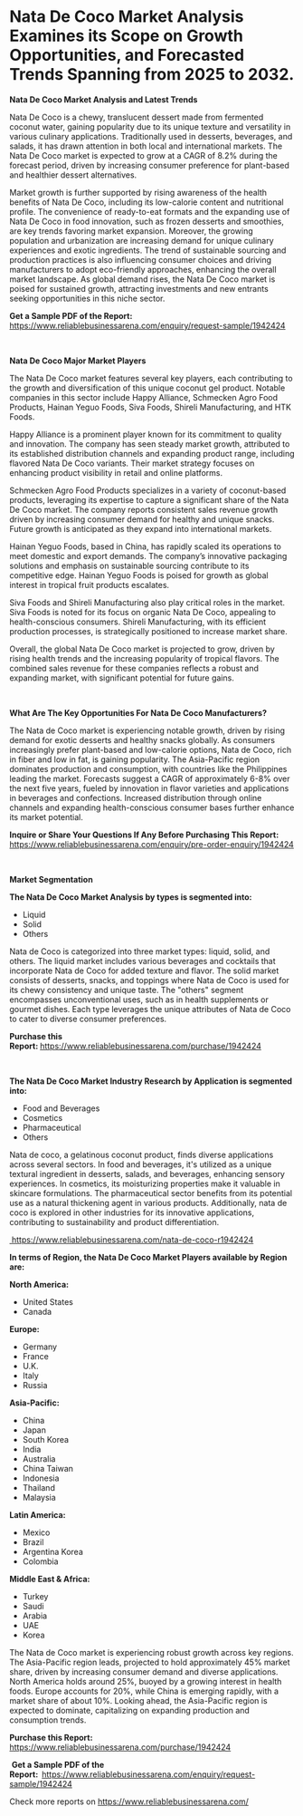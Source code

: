 <p><h1>Nata De Coco Market Analysis Examines its Scope on Growth Opportunities, and Forecasted Trends Spanning from 2025 to 2032.</h1></p><p><strong>Nata De Coco Market Analysis and Latest Trends</strong></p>
<p><p>Nata De Coco is a chewy, translucent dessert made from fermented coconut water, gaining popularity due to its unique texture and versatility in various culinary applications. Traditionally used in desserts, beverages, and salads, it has drawn attention in both local and international markets. The Nata De Coco market is expected to grow at a CAGR of 8.2% during the forecast period, driven by increasing consumer preference for plant-based and healthier dessert alternatives.</p><p>Market growth is further supported by rising awareness of the health benefits of Nata De Coco, including its low-calorie content and nutritional profile. The convenience of ready-to-eat formats and the expanding use of Nata De Coco in food innovation, such as frozen desserts and smoothies, are key trends favoring market expansion. Moreover, the growing population and urbanization are increasing demand for unique culinary experiences and exotic ingredients. The trend of sustainable sourcing and production practices is also influencing consumer choices and driving manufacturers to adopt eco-friendly approaches, enhancing the overall market landscape. As global demand rises, the Nata De Coco market is poised for sustained growth, attracting investments and new entrants seeking opportunities in this niche sector.</p></p>
<p><strong>Get a Sample PDF of the Report:&nbsp;</strong> <a href="https://www.reliablebusinessarena.com/enquiry/request-sample/1942424?utm_campaign=2225&utm_medium=2&utm_source=Github&utm_content=ia&utm_term=14022025&utm_id=nata-de-coco">https://www.reliablebusinessarena.com/enquiry/request-sample/1942424</a></p>
<p>&nbsp;</p>
<p><strong>Nata De Coco Major Market Players</strong></p>
<p><p>The Nata De Coco market features several key players, each contributing to the growth and diversification of this unique coconut gel product. Notable companies in this sector include Happy Alliance, Schmecken Agro Food Products, Hainan Yeguo Foods, Siva Foods, Shireli Manufacturing, and HTK Foods.</p><p>Happy Alliance is a prominent player known for its commitment to quality and innovation. The company has seen steady market growth, attributed to its established distribution channels and expanding product range, including flavored Nata De Coco variants. Their market strategy focuses on enhancing product visibility in retail and online platforms.</p><p>Schmecken Agro Food Products specializes in a variety of coconut-based products, leveraging its expertise to capture a significant share of the Nata De Coco market. The company reports consistent sales revenue growth driven by increasing consumer demand for healthy and unique snacks. Future growth is anticipated as they expand into international markets.</p><p>Hainan Yeguo Foods, based in China, has rapidly scaled its operations to meet domestic and export demands. The company’s innovative packaging solutions and emphasis on sustainable sourcing contribute to its competitive edge. Hainan Yeguo Foods is poised for growth as global interest in tropical fruit products escalates.</p><p>Siva Foods and Shireli Manufacturing also play critical roles in the market. Siva Foods is noted for its focus on organic Nata De Coco, appealing to health-conscious consumers. Shireli Manufacturing, with its efficient production processes, is strategically positioned to increase market share.</p><p>Overall, the global Nata De Coco market is projected to grow, driven by rising health trends and the increasing popularity of tropical flavors. The combined sales revenue for these companies reflects a robust and expanding market, with significant potential for future gains.</p></p>
<p>&nbsp;</p>
<p><strong>What Are The Key Opportunities For Nata De Coco Manufacturers?</strong></p>
<p><p>The Nata de Coco market is experiencing notable growth, driven by rising demand for exotic desserts and healthy snacks globally. As consumers increasingly prefer plant-based and low-calorie options, Nata de Coco, rich in fiber and low in fat, is gaining popularity. The Asia-Pacific region dominates production and consumption, with countries like the Philippines leading the market. Forecasts suggest a CAGR of approximately 6-8% over the next five years, fueled by innovation in flavor varieties and applications in beverages and confections. Increased distribution through online channels and expanding health-conscious consumer bases further enhance its market potential.</p></p>
<p><strong>Inquire or Share Your Questions If Any Before Purchasing This Report:</strong> <a href="https://www.reliablebusinessarena.com/enquiry/pre-order-enquiry/1942424?utm_campaign=2225&utm_medium=2&utm_source=Github&utm_content=ia&utm_term=14022025&utm_id=nata-de-coco">https://www.reliablebusinessarena.com/enquiry/pre-order-enquiry/1942424</a></p>
<p>&nbsp;</p>
<p><strong>Market Segmentation</strong></p>
<p><strong>The Nata De Coco Market Analysis by types is segmented into:</strong></p>
<p><ul><li>Liquid</li><li>Solid</li><li>Others</li></ul></p>
<p><p>Nata de Coco is categorized into three market types: liquid, solid, and others. The liquid market includes various beverages and cocktails that incorporate Nata de Coco for added texture and flavor. The solid market consists of desserts, snacks, and toppings where Nata de Coco is used for its chewy consistency and unique taste. The "others" segment encompasses unconventional uses, such as in health supplements or gourmet dishes. Each type leverages the unique attributes of Nata de Coco to cater to diverse consumer preferences.</p></p>
<p><strong>Purchase this Report:&nbsp;</strong><a href="https://www.reliablebusinessarena.com/purchase/1942424?utm_campaign=2225&utm_medium=2&utm_source=Github&utm_content=ia&utm_term=14022025&utm_id=nata-de-coco">https://www.reliablebusinessarena.com/purchase/1942424</a></p>
<p>&nbsp;</p>
<p><strong>The Nata De Coco Market Industry Research by Application is segmented into:</strong></p>
<p><ul><li>Food and Beverages</li><li>Cosmetics</li><li>Pharmaceutical</li><li>Others</li></ul></p>
<p><p>Nata de coco, a gelatinous coconut product, finds diverse applications across several sectors. In food and beverages, it's utilized as a unique textural ingredient in desserts, salads, and beverages, enhancing sensory experiences. In cosmetics, its moisturizing properties make it valuable in skincare formulations. The pharmaceutical sector benefits from its potential use as a natural thickening agent in various products. Additionally, nata de coco is explored in other industries for its innovative applications, contributing to sustainability and product differentiation.</p></p>
<p><a href="https://www.reliablebusinessarena.com/nata-de-coco-r1942424?utm_campaign=2225&utm_medium=2&utm_source=Github&utm_content=ia&utm_term=14022025&utm_id=nata-de-coco">&nbsp;https://www.reliablebusinessarena.com/nata-de-coco-r1942424</a></p>
<p><strong>In terms of Region, the Nata De Coco Market Players available by Region are:</strong></p>
<p>
    <p> <strong> North America: </strong>
        <ul>
            <li>United States</li>
            <li>Canada</li>
        </ul>
        </p> 
    <p> <strong> Europe: </strong>
        <ul>
            <li>Germany</li>
            <li>France</li>
            <li>U.K.</li>
            <li>Italy</li>
            <li>Russia</li>
        </ul>
        </p> 
    <p> <strong> Asia-Pacific: </strong>
        <ul>
            <li>China</li>
            <li>Japan</li>
            <li>South Korea</li>
            <li>India</li>
            <li>Australia</li>
            <li>China Taiwan</li>
            <li>Indonesia</li>
            <li>Thailand</li>
            <li>Malaysia</li>
        </ul>
        </p> 
    <p> <strong> Latin America: </strong>
        <ul>
            <li>Mexico</li>
            <li>Brazil</li>
            <li>Argentina Korea</li>
            <li>Colombia</li>
        </ul>
        </p> 
    <p> <strong> Middle East & Africa: </strong>
        <ul>
            <li>Turkey</li>
            <li>Saudi</li>
            <li>Arabia</li>
            <li>UAE</li>
            <li>Korea</li>
        </ul>
    </p>
    </p>
<p><p>The Nata de Coco market is experiencing robust growth across key regions. The Asia-Pacific region leads, projected to hold approximately 45% market share, driven by increasing consumer demand and diverse applications. North America holds around 25%, buoyed by a growing interest in health foods. Europe accounts for 20%, while China is emerging rapidly, with a market share of about 10%. Looking ahead, the Asia-Pacific region is expected to dominate, capitalizing on expanding production and consumption trends.</p></p>
<p><strong>Purchase this Report: </strong><a href="https://www.reliablebusinessarena.com/purchase/1942424?utm_campaign=2225&utm_medium=2&utm_source=Github&utm_content=ia&utm_term=14022025&utm_id=nata-de-coco">https://www.reliablebusinessarena.com/purchase/1942424</a></p>
<p>&nbsp;<strong>Get a Sample PDF of the Report:&nbsp;&nbsp;</strong><a href="https://www.reliablebusinessarena.com/enquiry/request-sample/1942424?utm_campaign=2225&utm_medium=2&utm_source=Github&utm_content=ia&utm_term=14022025&utm_id=nata-de-coco">https://www.reliablebusinessarena.com/enquiry/request-sample/1942424</a></p>
<p><strong></strong></p>
<p>Check more reports on <a href="https://www.reliablebusinessarena.com/?utm_campaign=2225&utm_medium=2&utm_source=Github&utm_content=ia&utm_term=14022025&utm_id=nata-de-coco">https://www.reliablebusinessarena.com/</a></p>